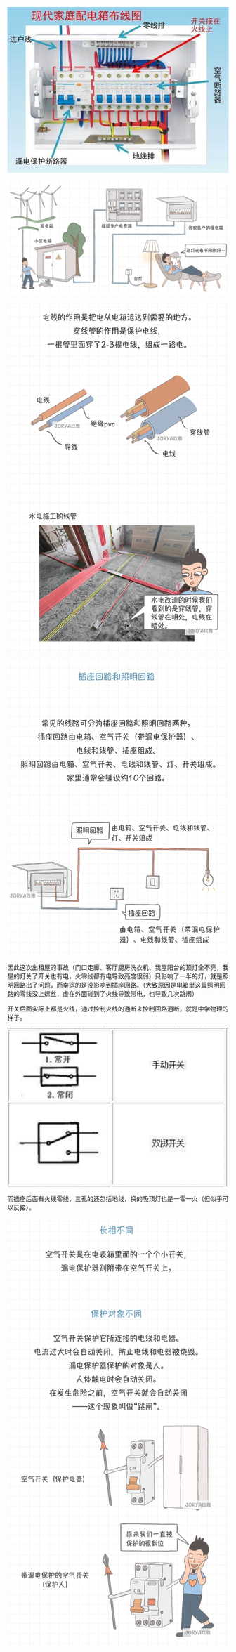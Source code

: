 ![强电箱结构](/assets/v2-8061039670d7478fd40b727c164db9ad_720w.jpg)

![总体电路图](/assets/v2-f95a689b7b64eaca2f59cd36fdf2e06c_1440w.awebp.webp)

![改水电的穿线管和内含的电线](/assets/v2-903081d8cceeac2a580d35977d9e3e65_1440w.webp)

![屋里一般插座和照明是分别的回路](/assets/v2-13bac1d1f76cb3814d90d08a3fbd25ed_r.jpg.png)

因此这次出租屋的事故（门口走廊、客厅厨房洗衣机、我屋阳台的顶灯全不亮，我屋的灯关了开关也有电，火零线都有电导致亮度很弱）只影响了一半的灯，就是照明回路出了问题，而幸运的是没影响到插座回路。（大致原因是电箱里这篇照明回路的零线没上螺丝，虚在外面碰到了火线导致带电，也导致几次跳闸）

开关后面实际上都是火线，通过控制火线的通断来控制回路通断，就是中学物理的样子。

![中学物理开关](/assets/switch.png)

而插座后面有火线零线，三孔的还包括地线，换的吸顶灯也是一零一火（但似乎可以反接）。

![空气开关和漏电保护](/assets/v2-7b21c54c10ace57f9d9dcfaadff3e25e_r.jpg.png)
